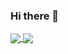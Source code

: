### Hi there 👋

<a href="https://github.com/qez008/qez008">
  <img align="center" src="https://github-readme-stats.vercel.app/api?username=qez008&show_icons=true&hide=stars,contribs&count_private=true&line_height=30" />
</a>
<a href="https://github.com/qez008/qez008">
  <img align="center" src="https://github-readme-stats.vercel.app/api/top-langs/?username=qez008&,html,tex&layout=compact&langs_count=6" />
</a>

<!--
**qez008/qez008** is a ✨ _special_ ✨ repository because its `README.md` (this file) appears on your GitHub profile.

Here are some ideas to get you started:

- 🔭 I’m currently working on ...
- 🌱 I’m currently learning ...
- 👯 I’m looking to collaborate on ...
- 🤔 I’m looking for help with ...
- 💬 Ask me about ...
- 📫 How to reach me: ...
- 😄 Pronouns: ...
- ⚡ Fun fact: ...
-->
